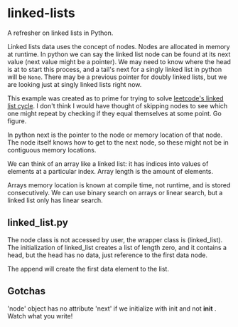 # linked-lists
A refresher on linked lists in Python.

Linked lists data uses the concept of nodes. Nodes are allocated in memory at runtime. In python we can say the linked list node can be found at its next value (next value might be a pointer). We may need to know where the head is at to start this process, and a tail's next for a singly linked list in python will be `None`. There may be a previous pointer for doubly linked lists, but we are looking just at singly linked lists right now. 

This example was created as to prime for trying to solve [leetcode's linked list cycle](https://leetcode.com/problems/linked-list-cycle/). I don't think I would have thought of skipping nodes to see which one might repeat by checking if they equal themselves at some point. Go figure.

In python next is the pointer to the node or memory location of that node. The node itself knows how to get to the next node, so these might not be in contiguous memory locations.

We can think of an array like a linked list: it has indices into values of elements at a particular index. Array length is the amount of elements. 

Arrays memory location is known at compile time, not runtime, and is stored consecutively. We can use binary search on arrays or linear search, but a linked list only has linear search.

## linked_list.py

The node class is not accessed by user, the wrapper class is (linked_list). The initialization of linked_list creates a list of length zero, and it contains a head, but the head has no data, just reference to the first data node.

The append will create the first data element to the list.

## Gotchas

'node' object has no attribute 'next' if we initialize with init and not __init__ .  Watch what you write!
